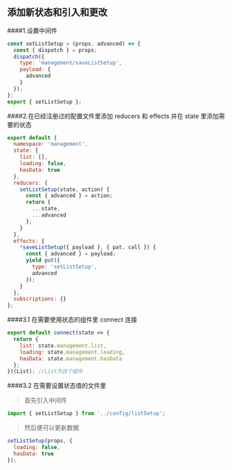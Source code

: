 ## 添加新状态和引入和更改

####1.设置中间件

```javascript
const setListSetup = (props, advanced) => {
  const { dispatch } = props;
  dispatch({
    type: 'management/saveListSetup',
    payload: {
      advanced
    }
  });
};
export { setListSetup };
```

####2.在已经注册过的配置文件里添加 reducers 和 effects 并在 state 里添加需要的状态

```javascript
export default {
  namespace: 'management',
  state: {
    list: [],
    loading: false,
    hasData: true
  },
  reducers: {
    setListSetup(state, action) {
      const { advanced } = action;
      return {
        ...state,
        ...advanced
      };
    }
  },
  effects: {
    *saveListSetup({ payload }, { pat, call }) {
      const { advanced } = payload;
      yield put({
        type: 'setListSetup',
        advanced
      });
    }
  },
  subscriptions: {}
};
```

####3.1 在需要使用状态的组件里 connect 连接

```javascript
export default connect(state => {
  return {
    list: state.management.list,
    loading: state.management.loading,
    hasData: state.management.hasData
  };
})(List); //List为这个组件
```

####3.2 在需要设置状态值的文件里

> 首先引入中间件

```javascript
import { setListSetup } from '../config/listSetup';
```

> 然后便可以更新数据

```javascript
setListSetup(props, {
  loading: false,
  hasData: true
});
```
